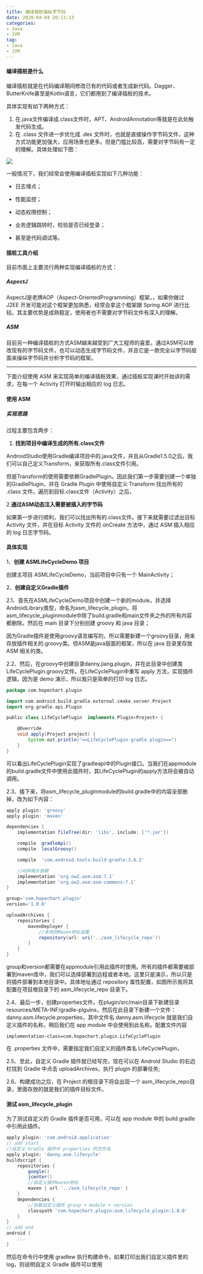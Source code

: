 ```yaml
---
title: 编译插桩操纵字节码
date: 2020-04-04 20:13:13
categories: 
- Java
- JVM
tag: 
- Java
- JVM
---
```


#### 编译插桩是什么

编译插桩就是在代码编译期间修改已有的代码或者生成新代码。Dagger、ButterKnife甚至是Kotlin语言，它们都用到了编译插桩的技术。

具体实现有如下两种方式：

1. 在.java文件编译成.class文件时，APT、AndroidAnnotation等就是在此处触发代码生成。
2. 在 .class 文件进一步优化成 .dex 文件时，也就是直接操作字节码文件，这种方式功能更加强大，应用场景也更多。但是门槛比较高，需要对字节码有一定的理解。具体处理如下图：

![](https://s0.lgstatic.com/i/image3/M01/81/65/Cgq2xl6FrD2ABAAgAACZzFsVdz4155.png)

一般情况下，我们经常会使用编译插桩实现如下几种功能：

- 日志埋点；

- 性能监控；

- 动态权限控制；

- 业务逻辑跳转时，校验是否已经登录；

- 甚至是代码调试等。


#### 插桩工具介绍

目前市面上主要流行两种实现编译插桩的方式：

##### AspectJ

AspectJ是老牌AOP（Aspect-OrientedProgramming）框架，，如果你做过 J2EE 开发可能对这个框架更加熟悉，经常会拿这个框架跟 Spring AOP 进行比较。其主要优势是成熟稳定，使用者也不需要对字节码文件有深入的理解。

##### ASM

目前另一种编译插桩的方式ASM越来越受到广大工程师的喜爱。通过ASM可以修改现有的字节码文件，也可以动态生成字节码文件，并且它是一款完全以字节码层面来操纵字节码并分析字节码的框架。

-------

下面介绍使用 ASM 来实现简单的编译插桩效果，通过插桩实现课时开始讲的需求，在每一个 Activity 打开时输出相应的 log 日志。

#### 使用 ASM

##### 实现思路

过程主要包含两步：

1. **找到项目中编译生成的所有.class文件**

AndroidStudio使用Gradle编译项目中的.java文件，并且从Gradle1.5.0之后，我们可以自己定义Transform，来获取所有.class文件引用。

但是Transform的使用需要依赖GradlePlugin。因此我们第一步需要创建一个单独的GradlePlugin，并在 Gradle Plugin 中使用自定义 Transform 找出所有的 .class 文件。遍历到目标.class文件（Activity）之后，

2.**通过ASM动态注入需要被插入的字节码**

如果第一步进行顺利，我们可以找出所有的.class文件。接下来就需要过滤出目标 Activity 文件，并在目标 Activity 文件的 onCreate 方法中，通过 ASM 插入相应的 log 日志字节码。

#### 具体实现

1、**创建 ASMLifeCycleDemo 项目**

创建主项目 ASMLifeCycleDemo，当前项目中只有一个 MainActivity；

2、**创建自定义Gradle插件**

2.1、首先在ASMLifeCycleDemo项目中创建一个新的module，并选择AndroidLibrary类型，命名为asm_lifecycle_plugin。将asm_lifecycle_pluginmodule中除了build.gradle和main文件夹之外的所有内容都删除。然后在 main 目录下分别创建 groovy 和 java 目录；

因为Gradle插件是使用groovy语言编写的，所以需要新建一个groovy目录，用来存放插件相关的.groovy类。但ASM是java层面的框架，所以在 java 目录里存放 ASM 相关的类。

2.2、然后，在groovy中创建目录danny.jiang.plugin，并在此目录中创建类LifeCyclePlugin.groovy文件。在LifeCyclePlugin中重写 apply 方法，实现插件逻辑，因为是 demo 演示，所以我只是简单的打印 log 日志。

```groovy
package com.hopechart.plugin

import com.android.build.gradle.external.cmake.server.Project
import org.gradle.api.Plugin

public class LifeCyclePlugin  implements Plugin<Project> {

    @Override
    void apply(Project project) {
        System.out.println("==LifeCyclePlugin gradle plugin==")
    }
}
```



可以看出LifeCyclePlugin实现了gradleapi中的Plugin接口。当我们在appmodule的build.gradle文件中使用此插件时，其LifeCyclePlugin的apply方法将会被自动调用。

2.3、接下来，将asm_lifecycle_pluginmodule的build.gradle中的内容全部删掉，改为如下内容：

```groovy
apply plugin: 'groovy'
apply plugin: 'maven'

dependencies {
    implementation fileTree(dir: 'libs', include: ['*.jar'])

    compile  gradleApi()
    compile  localGroovy()

    compile  'com.android.tools.build:gradle:3.6.2'

    //ASM相关依赖
    implementation 'org.ow2.asm:asm:7.1'
    implementation 'org.ow2.asm:asm-commons:7.1'
}

group='com.hopechart.plugin'
version='1.0.0'

uploadArchives {
    repositories {
        mavenDeployer {
            //本地的Maven地址设置
            repository(url: uri('../asm_lifecycle_repo'))
        }
    }
}
```

group和version都需要在appmodule引用此插件时使用。所有的插件都需要被部署到maven库中，我们可以选择部署到远程或者本地。这里只是演示，所以只是将插件部署到本地目录中。具体地址通过 repository 属性配置，如图所示我将其配置在项目根目录下的 asm_lifecycle_repo 目录下。

2.4、最后一步，创建properties文件。在plugin/src/main目录下新建目录resources/META-INF/gradle-plguins，然后在此目录下新建一个文件：danny.asm.lifecycle.properties，其中文件名 danny.asm.lifecycle 就是我们自定义插件的名称，稍后我们在 app module 中会使用到此名称。配置文件内容

```
implementation-class=com.hopechart.plugin.LifeCyclePlugin
```

在 .properties 文件中，需要指定我们自定义的插件类名 LifeCyclePlugin，

2.5、至此，自定义 Gradle 插件就已经写完，现在可以在 Android Studio 的右边栏找到 Gradle 中点击 uploadArchives，执行 plugin 的部署任务;

2.6、构建成功之后，在 Project 的根目录下将会出现一个 asm_lifecycle_repo目录，里面存放的就是我们的插件目标文件。

#### 测试 asm_lifecycle_plugin

为了测试自定义的 Gradle 插件是否可用，可以在 app module 中的 build.gradle 中引用此插件。

```groovy
apply plugin: 'com.android.application'
// add start
//自定义 Gradle 插件中 properties 的文件名
apply plugin: 'danny.asm.lifecycle'
buildscript {
    repositories {
        google()
        jcenter()
        //自定义插件maven地址
        maven { url '../asm_lifecycle_repo' }
    }
    dependencies {
        //加载自定义插件 group + module + version
        classpath 'com.hopechart.plugin:asm_lifecycle_plugin:1.0.0'
    }
}
// add end
android {
    ...
}
```

然后在命令行中使用 gradlew 执行构建命令，如果打印出我们自定义插件里的 log，则说明自定义 Gradle 插件可以使用



